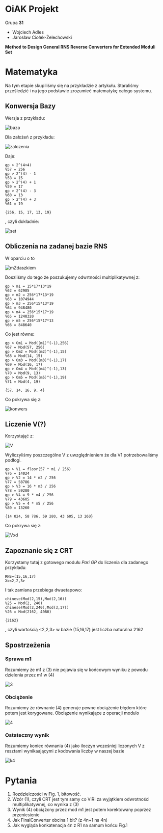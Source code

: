 # OiAK Projekt

Grupa **31**

* Wojciech Adles
* Jarosław Ciołek-Żelechowski

**Method to Design General RNS Reverse Converters for Extended Moduli Set**

# Matematyka

Na tym etapie skupiliśmy się na przykładzie z artykułu. Staraliśmy prześledzić i na jego podstawie zrozumieć matematykę całego systemu.

## Konwersja Bazy

Wersja z przykładu:

![baza](http://i.imgur.com/d8Y9IwY.png)

Dla założeń z przykładu:

![zalozenia](http://i.imgur.com/vTRzpmU.png)

Daje:

```
gp > 2^(4+4)
%57 = 256
gp > 2^(4) - 1
%58 = 15
gp > 2^(4) + 1
%59 = 17
gp > 2^(4) - 3
%60 = 13
gp > 2^(4) + 3
%61 = 19

{256, 15, 17, 13, 19}
```

, czyli dokładnie:

![set](http://i.imgur.com/afT6VKd.png)

## Obliczenia na zadanej bazie RNS

W oparciu o to

![mZdaszkiem](http://i.imgur.com/tnnGC1O.png)

Doszliśmy do tego że poszukujemy odwrtności multiplikatywnej z:

```
gp > m1 = 15*17*13*19
%62 = 62985
gp > m2 = 256*17*13*19
%63 = 1074944
gp > m3 = 256*15*13*19
%64 = 948480
gp > m4 = 256*15*17*19
%65 = 1240320
gp > m5 = 256*15*17*13
%66 = 848640
```

Co jest równe:

```
gp > Om1 = Mod((m1)^(-1),256)
%67 = Mod(57, 256)
gp > Om2 = Mod((m2)^(-1),15)
%68 = Mod(14, 15)
gp > Om3 = Mod((m3)^(-1),17)
%69 = Mod(16, 17)
gp > Om4 = Mod((m4)^(-1),13)
%70 = Mod(9, 13)
gp > Om5 = Mod((m5)^(-1),19)
%71 = Mod(4, 19)

{57, 14, 16, 9, 4}
```

Co pokrywa się z:

![konwers](http://i.imgur.com/yfL756h.png)

## Liczenie V(?)

Korzystająć z:

![V](http://i.imgur.com/DMVNZGt.png)

Wyliczyliśmy poszczególne V z uwzględnieniem że dla V1 potrzebowaliśmy podłogi.

```
gp > V1 = floor(57 * m1 / 256)
%76 = 14024
gp > V2 = 14 * m2 / 256
%77 = 58786
gp > V3 = 16 * m3 / 256
%78 = 59280
gp > V4 = 9 * m4 / 256
%79 = 43605
gp > V5 = 4 * m5 / 256
%80 = 13260

{14 024, 58 786, 59 280, 43 605, 13 260}
```

Co pokrywa się z:

![Vxd](http://i.imgur.com/OSw6VpC.png)

## Zapoznanie się z CRT

Korzystamy tutaj z gotowego modułu *Pari GP* do liczenia dla zadanego przykładu:

```
RNS=(15,16,17)
X=<2,2,3>
```

I tak zamiana przebiega dwuetapowo:

```
chinese(Mod(2,15),Mod(2,16))
%25 = Mod(2, 240)
chinese(Mod(2,240),Mod(3,17))
%26 = Mod(2162, 4080)

{2162}
```

, czyli wartością <2,2,3> w bazie (15,16,17) jest liczba naturalna 2162

## Spostrzeżenia

### Sprawa m1

Rozumiemy że m1 z (3) nie pojawia się w końcowym wyniku z powodu dzielenia przez m1 w (4)

![3](http://i.imgur.com/QuXbDDR.png)

### Obciążenie

Rozumiemy że równanie (4) generuje pewne obciążenie błędem które potem jest korygowane. Obciążenie wynikające z operacji modulo

![4](http://i.imgur.com/XE41GEi.png)

### Ostateczny wynik

Rozumiemy koniec równania (4) jako iloczyn wcześniej liczonych V z resztami wynikaającymi z kodowania liczby w naszej bazie

![k4](http://i.imgur.com/Kqi3fiC.png)

# Pytania

1. Rozdzielczości w Fig. 1, bitowość.
2. Wzór (1), czyli CRT jest tym samy co ViRi za wyjątkiem odwrotności multiplikatywnej, co wynika z (3)
3. Wynik (4) obciążony przez mod m1 jest potem korektowany poprzez przeniesienie
4. Jak FinalConverter obcina 1 bit? (z 4n+1 na 4n)
5. Jak wygląda konkatenacja 4n z R1 na samum końcu Fig.1

